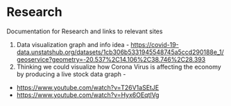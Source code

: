 # Research
Documentation for Research and links to relevant sites

1) Data visualization graph and info idea - https://covid-19-data.unstatshub.org/datasets/1cb306b5331945548745a5ccd290188e_1/geoservice?geometry=-20.537%2C14.106%2C38.746%2C28.393
2) Thinking we could visualize how Corona Virus is affecting the economy by producing a live stock data graph -
- https://www.youtube.com/watch?v=T26V1aSEtJE
- https://www.youtube.com/watch?v=Hyx6OEqtlVg

